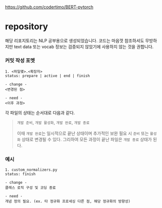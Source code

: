 https://github.com/codertimo/BERT-pytorch

# repository
해당 리포지토리는 NLP 공부용으로 생성되었습니다. 
코드는 마음껏 참조하셔도 무방하지만 text data 또는 vocab 정보는 검증되지 않았기에 사용하지 않는 것을 권합니다.

### 커밋 작성 포멧
```
1. <파일몇>.<확장자>
status: prepare | active | end | finish

- change -
<변경된 점>

- need -
<이후 과정>
```
각 파일의 상태는 순서대로 다음과 같다. <br> 
> `개발 준비`, `개발 활성화`, `개발 완료`, `개발 종료`<br><br>
> 이때 `개발 완료`는 일시적으로 끝난 상태이며 추가적인 보완 필요 시
>`준비` 또는 `활성화` 상태로 변경될 수 있다. 그리하여 모든 과정이 끝난 파일은 `개발 종료` 상태가 된다.

### 예시
```
1. custom_normalizers.py
status: finish

- change -
클래스 로직 구성 및 코딩 종료

- need -
개념 정의 필요. (ex. 타 정규화 프로세싱 다른 점, 해당 정규화의 방향성)
```

